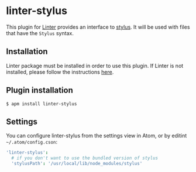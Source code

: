 # linter-stylus

This plugin for [Linter](https://github.com/AtomLinter/Linter) provides an interface to [stylus](https://learnboost.github.io/stylus). It will be used with files that have the `Stylus` syntax.

## Installation

Linter package must be installed in order to use this plugin. If Linter is not installed, please follow the instructions [here](https://github.com/AtomLinter/Linter).

## Plugin installation

```shell
$ apm install linter-stylus
```

## Settings

You can configure linter-stylus from the settings view in Atom, or by editint `~/.atom/config.cson`:

```cson
'linter-stylus':
  # if you don't want to use the bundled version of stylus
  'stylusPath': '/usr/local/lib/node_modules/stylus'
```